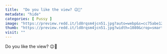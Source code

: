 ```yaml
---
title:  "Do you like the view? 😉💖"
metadate: "hide"
categories: [ Pussy ]
image: "https://preview.redd.it/ld8rqsm4jcn51.jpg?auto=webp&s=cc75abe1208568fc8f205c8ab0448ece6b2aa0a9"
thumb: "https://preview.redd.it/ld8rqsm4jcn51.jpg?width=1080&crop=smart&auto=webp&s=125881a7429bee7dc1c91489fdb3a9d6c36d99d1"
visit: ""
---
```

Do you like the view? 😉💖
